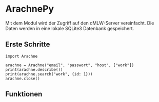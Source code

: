 # ArachnePy

Mit dem Modul wird der Zugriff auf den dMLW-Server vereinfacht. Die Daten werden in eine lokale SQLite3 Datenbank gespeichert.


## Erste Schritte
```
import Arachne

arachne = Arachne("email", "passwort", "host", ["work"])
print(arachne.describe())
print(arachne.search("work", {id: 1}))
arachne.close()
```

## Funktionen
